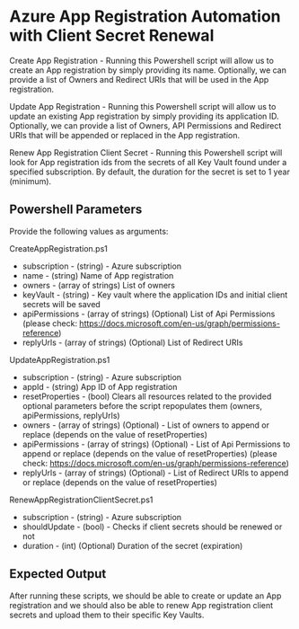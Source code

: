 # Azure App Registration Automation with Client Secret Renewal

Create App Registration - Running this Powershell script will allow us to create an App registration by simply providing its name. Optionally, we can provide a list of Owners and Redirect URIs that will be used in the App registration.

Update App Registration - Running this Powershell script will allow us to update an existing App registration by simply providing its application ID. Optionally, we can provide a list of Owners, API Permissions and Redirect URIs that will be appended or replaced in the App registration.

Renew App Registration Client Secret - Running this Powershell script will look for App registration ids from the secrets of all Key Vault found under a specified subscription. By default, the duration for the secret is set to 1 year (minimum).

## Powershell Parameters

Provide the following values as arguments:

CreateAppRegistration.ps1
- subscription - (string) - Azure subscription
- name - (string) Name of App registration
- owners - (array of strings) List of owners
- keyVault - (string) - Key vault where the application IDs and initial client secrets will be saved
- apiPermissions - (array of strings) (Optional) List of Api Permissions (please check: https://docs.microsoft.com/en-us/graph/permissions-reference)
- replyUrls - (array of strings) (Optional) List of Redirect URIs

UpdateAppRegistration.ps1
- subscription - (string) - Azure subscription
- appId - (string) App ID of App registration
- resetProperties - (bool) Clears all resources related to the provided optional parameters before the script repopulates them (owners, apiPermissions, replyUrls)
- owners - (array of strings) (Optional) - List of owners to append or replace (depends on the value of resetProperties)
- apiPermissions - (array of strings) (Optional) - List of Api Permissions to append or replace (depends on the value of resetProperties) (please check: https://docs.microsoft.com/en-us/graph/permissions-reference)
- replyUrls - (array of strings) (Optional) - List of Redirect URIs to append or replace (depends on the value of resetProperties)

RenewAppRegistrationClientSecret.ps1
- subscription - (string) - Azure subscription
- shouldUpdate - (bool) - Checks if client secrets should be renewed or not
- duration - (int) (Optional) Duration of the secret (expiration)

## Expected Output

After running these scripts, we should be able to create or update an App registration and we should also be able to renew App registration client secrets and upload them to their specific Key Vaults.